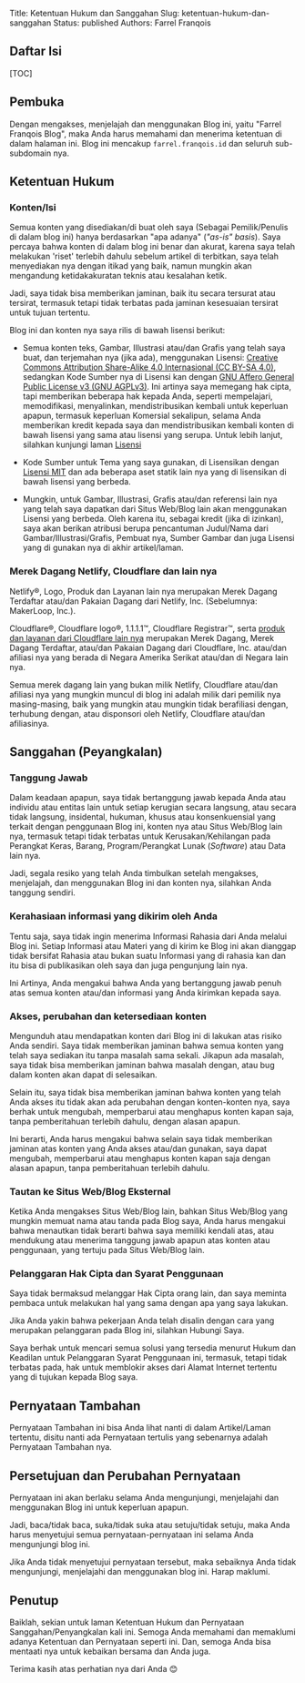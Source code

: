 Title: Ketentuan Hukum dan Sanggahan
Slug: ketentuan-hukum-dan-sanggahan
Status: published
Authors: Farrel Franqois

## Daftar Isi
[TOC]

## Pembuka
Dengan mengakses, menjelajah dan menggunakan Blog ini, yaitu "Farrel Franqois Blog", maka Anda harus memahami dan menerima ketentuan di dalam halaman ini. Blog ini mencakup `farrel.franqois.id` dan seluruh sub-subdomain nya.

## Ketentuan Hukum
### Konten/Isi
Semua konten yang disediakan/di buat oleh saya (Sebagai Pemilik/Penulis di dalam blog ini) hanya berdasarkan "apa adanya" (*"as-is" basis*). Saya percaya bahwa konten di dalam blog ini benar dan akurat, karena saya telah melakukan 'riset' terlebih dahulu sebelum artikel di terbitkan, saya telah menyediakan nya dengan itikad yang baik, namun mungkin akan mengandung ketidakakuratan teknis atau kesalahan ketik.

Jadi, saya tidak bisa memberikan jaminan, baik itu secara tersurat atau tersirat, termasuk tetapi tidak terbatas pada jaminan kesesuaian tersirat untuk tujuan tertentu.

Blog ini dan konten nya saya rilis di bawah lisensi berikut:

- Semua konten teks, Gambar, Illustrasi atau/dan Grafis yang telah saya buat, dan terjemahan nya (jika ada), menggunakan Lisensi: [Creative Commons Attribution Share-Alike 4.0 Internasional (CC BY-SA 4.0)](https://creativecommons.org/licenses/by-sa/4.0/), sedangkan Kode Sumber nya di Lisensi kan dengan [GNU Affero General Public License v3 (GNU AGPLv3)](https://github.com/FarrelF/FarrelF-Blog/blob/master/COPYING). Ini artinya saya memegang hak cipta, tapi memberikan beberapa hak kepada Anda, seperti mempelajari, memodifikasi, menyalinkan, mendistribusikan kembali untuk keperluan apapun, termasuk keperluan Komersial sekalipun, selama Anda memberikan kredit kepada saya dan mendistribusikan kembali konten di bawah lisensi yang sama atau lisensi yang serupa. Untuk lebih lanjut, silahkan kunjungi laman [Lisensi]({filename}/pages/lisensi.md)
  
- Kode Sumber untuk Tema yang saya gunakan, di Lisensikan dengan [Lisensi MIT](https://github.com/FarrelF/Modified-Flex/blob/master/LICENSE) dan ada beberapa aset statik lain nya yang di lisensikan di bawah lisensi yang berbeda.

- Mungkin, untuk Gambar, Illustrasi, Grafis atau/dan referensi lain nya yang telah saya dapatkan dari Situs Web/Blog lain akan menggunakan Lisensi yang berbeda. Oleh karena itu, sebagai kredit (jika di izinkan), saya akan berikan atribusi berupa pencantuman Judul/Nama dari Gambar/Illustrasi/Grafis, Pembuat nya, Sumber Gambar dan juga Lisensi yang di gunakan nya di akhir artikel/laman.


### Merek Dagang Netlify, Cloudflare dan lain nya
Netlify&reg;, Logo, Produk dan Layanan lain nya merupakan Merek Dagang Terdaftar atau/dan Pakaian Dagang dari Netlify, Inc. (Sebelumnya: MakerLoop, Inc.).

Cloudflare&reg;, Cloudflare logo&reg;, 1.1.1.1&trade;, Cloudflare Registrar&trade;, serta [produk dan layanan dari Cloudflare lain nya](https://www.cloudflare.com/trademark/) merupakan Merek Dagang, Merek Dagang Terdaftar, atau/dan Pakaian Dagang dari Cloudflare, Inc. atau/dan afiliasi nya yang berada di Negara Amerika Serikat atau/dan di Negara lain nya.

Semua merek dagang lain yang bukan milik Netlify, Cloudflare atau/dan afiliasi nya yang mungkin muncul di blog ini adalah milik dari pemilik nya masing-masing, baik yang mungkin atau mungkin tidak berafiliasi dengan, terhubung dengan, atau disponsori oleh Netlify, Cloudflare atau/dan afiliasinya.


## Sanggahan (Peyangkalan)
### Tanggung Jawab
Dalam keadaan apapun, saya tidak bertanggung jawab kepada Anda atau individu atau entitas lain untuk setiap kerugian secara langsung, atau secara tidak langsung, insidental, hukuman, khusus atau konsenkuensial yang terkait dengan penggunaan Blog ini, konten nya atau Situs Web/Blog lain nya, termasuk tetapi tidak terbatas untuk Kerusakan/Kehilangan pada Perangkat Keras, Barang, Program/Perangkat Lunak (*Software*) atau Data lain nya.

Jadi, segala resiko yang telah Anda timbulkan setelah mengakses, menjelajah, dan menggunakan Blog ini dan konten nya, silahkan Anda tanggung sendiri.


### Kerahasiaan informasi yang dikirim oleh Anda
Tentu saja, saya tidak ingin menerima Informasi Rahasia dari Anda melalui Blog ini. Setiap Informasi atau Materi yang di kirim ke Blog ini akan dianggap tidak bersifat Rahasia atau bukan suatu Informasi yang di rahasia kan dan itu bisa di publikasikan oleh saya dan juga pengunjung lain nya.

Ini Artinya, Anda mengakui bahwa Anda yang bertanggung jawab penuh atas semua konten atau/dan informasi yang Anda kirimkan kepada saya.


### Akses, perubahan dan ketersediaan konten
Mengunduh atau mendapatkan konten dari Blog ini di lakukan atas risiko Anda sendiri. Saya tidak memberikan jaminan bahwa semua konten yang telah saya sediakan itu tanpa masalah sama sekali. Jikapun ada masalah, saya tidak bisa memberikan jaminan bahwa masalah dengan, atau bug dalam konten akan dapat di selesaikan.

Selain itu, saya tidak bisa memberikan jaminan bahwa konten yang telah Anda akses itu tidak akan ada perubahan dengan konten-konten nya, saya berhak untuk mengubah, memperbarui atau menghapus konten kapan saja, tanpa pemberitahuan terlebih dahulu, dengan alasan apapun.

Ini berarti, Anda harus mengakui bahwa selain saya tidak memberikan jaminan atas konten yang Anda akses atau/dan gunakan, saya dapat mengubah, memperbarui atau menghapus konten kapan saja dengan alasan apapun, tanpa pemberitahuan terlebih dahulu.


### Tautan ke Situs Web/Blog Eksternal
Ketika Anda mengakses Situs Web/Blog lain, bahkan Situs Web/Blog yang mungkin memuat nama atau tanda pada Blog saya, Anda harus mengakui bahwa menautkan tidak berarti bahwa saya memiliki kendali atas, atau mendukung atau menerima tanggung jawab apapun atas konten atau penggunaan, yang tertuju pada Situs Web/Blog lain.


### Pelanggaran Hak Cipta dan Syarat Penggunaan
Saya tidak bermaksud melanggar Hak Cipta orang lain, dan saya meminta pembaca untuk melakukan hal yang sama dengan apa yang saya lakukan.

Jika Anda yakin bahwa pekerjaan Anda telah disalin dengan cara yang merupakan pelanggaran pada Blog ini, silahkan Hubungi Saya.

Saya berhak untuk mencari semua solusi yang tersedia menurut Hukum dan Keadilan untuk Pelanggaran Syarat Penggunaan ini, termasuk, tetapi tidak terbatas pada, hak untuk memblokir akses dari Alamat Internet tertentu yang di tujukan kepada Blog saya.


## Pernyataan Tambahan
Pernyataan Tambahan ini bisa Anda lihat nanti di dalam Artikel/Laman tertentu, disitu nanti ada Pernyataan tertulis yang sebenarnya adalah Pernyataan Tambahan nya.


## Persetujuan dan Perubahan Pernyataan
Pernyataan ini akan berlaku selama Anda mengunjungi, menjelajahi dan menggunakan Blog ini untuk keperluan apapun.

Jadi, baca/tidak baca, suka/tidak suka atau setuju/tidak setuju, maka Anda harus menyetujui semua pernyataan-pernyataan ini selama Anda mengunjungi blog ini.

Jika Anda tidak menyetujui pernyataan tersebut, maka sebaiknya Anda tidak mengunjungi, menjelajahi dan menggunakan blog ini. Harap maklumi.

## Penutup
Baiklah, sekian untuk laman Ketentuan Hukum dan Pernyataan Sanggahan/Penyangkalan kali ini. Semoga Anda memahami dan memaklumi adanya Ketentuan dan Pernyataan seperti ini. Dan, semoga Anda bisa mentaati nya untuk kebaikan bersama dan Anda juga.

Terima kasih atas perhatian nya dari Anda :blush:
